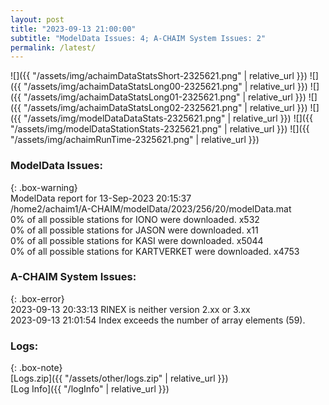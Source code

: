 ```yaml
---
layout: post
title: "2023-09-13 21:00:00"
subtitle: "ModelData Issues: 4; A-CHAIM System Issues: 2"
permalink: /latest/
---
```


![]({{ "/assets/img/achaimDataStatsShort-2325621.png" | relative_url }})
![]({{ "/assets/img/achaimDataStatsLong00-2325621.png" | relative_url }})
![]({{ "/assets/img/achaimDataStatsLong01-2325621.png" | relative_url }})
![]({{ "/assets/img/achaimDataStatsLong02-2325621.png" | relative_url }})
![]({{ "/assets/img/modelDataDataStats-2325621.png" | relative_url }})
![]({{ "/assets/img/modelDataStationStats-2325621.png" | relative_url }})
![]({{ "/assets/img/achaimRunTime-2325621.png" | relative_url }})


### ModelData Issues:  
  
{: .box-warning}  
 ModelData report for 13-Sep-2023 20:15:37   
 /home2/achaim1/A-CHAIM/modelData/2023/256/20/modelData.mat   
 0% of all possible stations for IONO were downloaded. x532   
 0% of all possible stations for JASON were downloaded. x11   
 0% of all possible stations for KASI were downloaded. x5044   
 0% of all possible stations for KARTVERKET were downloaded. x4753   
  
### A-CHAIM System Issues:  
  
{: .box-error}  
2023-09-13 20:33:13 RINEX is neither version 2.xx or 3.xx  
2023-09-13 21:01:54 Index exceeds the number of array elements (59).  

### Logs:  
  
{: .box-note}  
[Logs.zip]({{ "/assets/other/logs.zip" | relative_url }})  
[Log Info]({{ "/logInfo" | relative_url }})  
